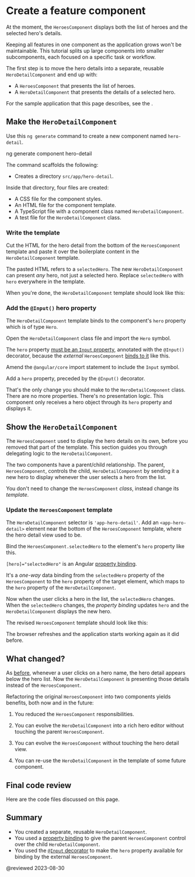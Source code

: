 # Create a feature component

At the moment, the `HeroesComponent` displays both the list of heroes and the selected hero's details.

Keeping all features in one component as the application grows won't be maintainable.
This tutorial splits up large components into smaller subcomponents, each focused on a specific task or workflow.

The first step is to move the hero details into a separate, reusable `HeroDetailComponent` and end up with:

- A `HeroesComponent` that presents the list of heroes.
- A `HeroDetailComponent` that presents the details of a selected hero.

<div class="alert is-helpful">

For the sample application that this page describes, see the <live-example></live-example>.

</div>

## Make the `HeroDetailComponent`

Use this `ng generate` command to create a new component named `hero-detail`.

<code-example format="shell" language="shell">

ng generate component hero-detail

</code-example>

The command scaffolds the following:

- Creates a directory `src/app/hero-detail`.

Inside that directory, four files are created:

- A CSS file for the component styles.
- An HTML file for the component template.
- A TypeScript file with a component class named `HeroDetailComponent`.
- A test file for the `HeroDetailComponent` class.

### Write the template

Cut the HTML for the hero detail from the bottom of the `HeroesComponent` template and paste it over the boilerplate content in the `HeroDetailComponent` template.

The pasted HTML refers to a `selectedHero`.
The new `HeroDetailComponent` can present _any_ hero, not just a selected hero.
Replace `selectedHero` with `hero` everywhere in the template.

When you're done, the `HeroDetailComponent` template should look like this:

<code-example header="src/app/hero-detail/hero-detail.component.html" path="toh-pt3/src/app/hero-detail/hero-detail.component.html"></code-example>

### Add the `@Input()` hero property

The `HeroDetailComponent` template binds to the component's `hero` property
which is of type `Hero`.

Open the `HeroDetailComponent` class file and import the `Hero` symbol.

<code-example path="toh-pt3/src/app/hero-detail/hero-detail.component.ts"
region="import-hero" header="src/app/hero-detail/hero-detail.component.ts (import Hero)"></code-example>

The `hero` property
[must be an `Input` property](guide/inputs-outputs 'Input and Output properties'),
annotated with the `@Input()` decorator,
because the _external_ `HeroesComponent` [binds to it](#heroes-component-template) like this.

<code-example path="toh-pt3/src/app/heroes/heroes.component.html" region="hero-detail-binding"></code-example>

Amend the `@angular/core` import statement to include the `Input` symbol.

<code-example header="src/app/hero-detail/hero-detail.component.ts (import Input)" path="toh-pt3/src/app/hero-detail/hero-detail.component.ts" region="import-input"></code-example>

Add a `hero` property, preceded by the `@Input()` decorator.

<code-example header="src/app/hero-detail/hero-detail.component.ts" path="toh-pt3/src/app/hero-detail/hero-detail.component.ts" region="input-hero"></code-example>

That's the only change you should make to the `HeroDetailComponent` class.
There are no more properties. There's no presentation logic.
This component only receives a hero object through its `hero` property and displays it.

## Show the `HeroDetailComponent`

The `HeroesComponent` used to display the hero details on its own, before you removed that part of the template.
This section guides you through delegating logic to the `HeroDetailComponent`.

The two components have a parent/child relationship.
The parent, `HeroesComponent`, controls the child, `HeroDetailComponent` by
sending it a new hero to display whenever the user selects a hero from the list.

You don't need to change the `HeroesComponent` _class_, instead change its _template_.

<a id="heroes-component-template"></a>

### Update the `HeroesComponent` template

The `HeroDetailComponent` selector is `'app-hero-detail'`.
Add an `<app-hero-detail>` element near the bottom of the `HeroesComponent` template, where the hero detail view used to be.

Bind the `HeroesComponent.selectedHero` to the element's `hero` property like this.

<code-example header="heroes.component.html (HeroDetail binding)" path="toh-pt3/src/app/heroes/heroes.component.html" region="hero-detail-binding"></code-example>

`[hero]="selectedHero"` is an Angular [property binding](guide/property-binding).

It's a _one-way_ data binding from
the `selectedHero` property of the `HeroesComponent` to the `hero` property of the target element, which maps to the `hero` property of the `HeroDetailComponent`.

Now when the user clicks a hero in the list, the `selectedHero` changes.
When the `selectedHero` changes, the _property binding_ updates `hero` and
the `HeroDetailComponent` displays the new hero.

The revised `HeroesComponent` template should look like this:

<code-example path="toh-pt3/src/app/heroes/heroes.component.html"
  header="heroes.component.html"></code-example>

The browser refreshes and the application starts working again as it did before.

## What changed?

As [before](tutorial/tour-of-heroes/toh-pt2), whenever a user clicks on a hero name,
the hero detail appears below the hero list.
Now the `HeroDetailComponent` is presenting those details instead of the `HeroesComponent`.

Refactoring the original `HeroesComponent` into two components yields benefits, both now and in the future:

1. You reduced the `HeroesComponent` responsibilities.

1. You can evolve the `HeroDetailComponent` into a rich hero editor
   without touching the parent `HeroesComponent`.

1. You can evolve the `HeroesComponent` without touching the hero detail view.

1. You can re-use the `HeroDetailComponent` in the template of some future component.

## Final code review

Here are the code files discussed on this page.

<code-tabs>

<code-pane header="src/app/hero-detail/hero-detail.component.ts" path="toh-pt3/src/app/hero-detail/hero-detail.component.ts"></code-pane>

<code-pane header="src/app/hero-detail/hero-detail.component.html" path="toh-pt3/src/app/hero-detail/hero-detail.component.html"></code-pane>

<code-pane header="src/app/heroes/heroes.component.html" path="toh-pt3/src/app/heroes/heroes.component.html"></code-pane>

</code-tabs>

## Summary

* You created a separate, reusable `HeroDetailComponent`.
* You used a [property binding](guide/property-binding) to give the parent `HeroesComponent` control over the child `HeroDetailComponent`.
* You used the [`@Input` decorator](guide/inputs-outputs)
  to make the `hero` property available for binding
  by the external `HeroesComponent`.

@reviewed 2023-08-30
